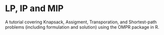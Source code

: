 # LP, IP and MIP 
A tutorial covering Knapsack, Assigment, Transporation, and Shortest-path problems (including formulation and solution) using the OMPR package in R.
